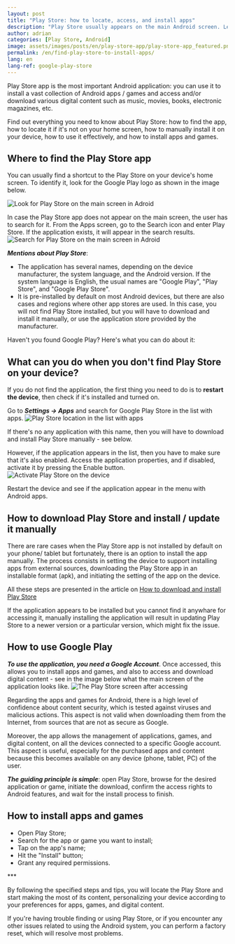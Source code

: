 ```yaml
---
layout: post
title: "Play Store: how to locate, access, and install apps"
description: "Play Store usually appears on the main Android screen. Learn how to locate it if you can't find it, how to use it, and how to install apps and games"
author: adrian
categories: [Play Store, Android]
image: assets/images/posts/en/play-store-app/play-store-app_featured.png
permalink: /en/find-play-store-to-install-apps/
lang: en
lang-ref: google-play-store
---
```


Play Store app is the most important Android application: you can use it to install a vast collection of Android apps / games and access and/or download various digital content such as music, movies, books, electronic magazines, etc.

Find out everything you need to know about Play Store: how to find the app, how to locate it if it's not on your home screen, how to manually install it on your device, how to use it effectively, and how to install apps and games.

## Where to find the Play Store app

You can usually find a shortcut to the Play Store on your device's home screen. To identify it, look for the Google Play logo as shown in the image below.

<img alt="Look for Play Store on the main screen in Adroid" title="Look for Play Store on the main screen in Adroid" class="article-image medium-width-img" src="{{site.baseurl}}/assets/images/posts/{{page.lang}}/play-store-app/play-store-on-the-main-screen.jpg">

In case the Play Store app does not appear on the main screen, the user has to search for it. From the Apps screen, go to the Search icon and enter Play Store. If the application exists, it will appear in the search results.
<img alt="Search for Play Store on the main screen in Adroid" title="Search for Play Store on the main screen in Adroid" class="article-image medium-width-img" src="{{site.baseurl}}/assets/images/posts/{{page.lang}}/play-store-app/search-play-store-main-screen.jpg">

***Mentions about Play Store***:
- The application has several names, depending on the device manufacturer, the system language, and the Android version. If the system language is English, the usual names are "Google Play", "Play Store", and "Google Play Store".
- It is pre-installed by default on most Android devices, but there are also cases and regions where other app stores are used. In this case, you will not find Play Store installed, but you will have to download and install it manually, or use the application store provided by the manufacturer.

Haven't you found Google Play? Here's what you can do about it:

## What can you do when you don't find Play Store on your device?

If you do not find the application, the first thing you need to do is to **restart the device**, then check if it's installed and turned on.

Go to ***Settings → Apps*** and search for Google Play Store in the list with apps.
<img alt="Play Store location in the list with apps" title="Play Store location in the list with apps" class="article-image large-width-img" src="{{site.baseurl}}/assets/images/posts/{{page.lang}}/play-store-app/play-store-in-apps-list.jpg">

If there's no any application with this name, then you will have to download and install Play Store manually - see below.

However, if the application appears in the list, then you have to make sure that it's also enabled. Access the application properties, and if disabled, activate it by pressing the Enable button.
<img alt="Activate Play Store on the device" title="Activate Play Store on the device" class="article-image medium-width-img" src="{{site.baseurl}}/assets/images/posts/{{page.lang}}/play-store-app/activate-play-store-app.jpg">

Restart the device and see if the application appear in the menu with Android apps.

## How to download Play Store and install / update it manually

There are rare cases when the Play Store app is not installed by default on your phone/ tablet but fortunately, there is an option to install the app manually. The process consists in setting the device to support installing apps from external sources, downloading the Play Store app in an installable format (apk), and initiating the setting of the app on the device.

All these steps are presented in the article on [How to download and install Play Store](https://playgist.com/en/download-and-install-play-store/)

If the application appears to be installed but you cannot find it anywhare for accessing it, manually installing the application will result in updating Play Store to a newer version or a particular version, which might fix the issue.

## How to use Google Play

***To use the application, you need a Google Account***. Once accessed, this allows you to install apps and games, and also to access and download digital content - see in the image below what the main screen of the application looks like.
<img alt="The Play Store screen after accessing" title="The Play Store screen after accessing" class="article-image medium-width-img" src="{{site.baseurl}}/assets/images/posts/{{page.lang}}/play-store-app/play-store-main-screen.jpg">

Regarding the apps and games for Android, there is a high level of confidence about content security, which is tested against viruses and malicious actions. This aspect is not valid when downloading them from the Internet, from sources that are not as secure as Google.

Moreover, the app allows the management of applications, games, and digital content, on all the devices connected to a specific Google account. This aspect is useful, especially for the purchased apps and content because this becomes available on any device (phone, tablet, PC) of the user.

***The guiding principle is simple***: open Play Store, browse for the desired application or game, initiate the download, confirm the access rights to Android features, and wait for the install process to finish.

## How to install apps and games

- Open Play Store;
- Search for the app or game you want to install;
- Tap on the app's name;
- Hit the "Install" button;
- Grant any required permissions.

<div class="post-bottom-stars">***</div>

By following the specified steps and tips, you will locate the Play Store and start making the most of its content, personalizing your device according to your preferences for apps, games, and digital content.

If you're having trouble finding or using Play Store, or if you encounter any other issues related to using the Android system, you can perform a factory reset, which will resolve most problems.
